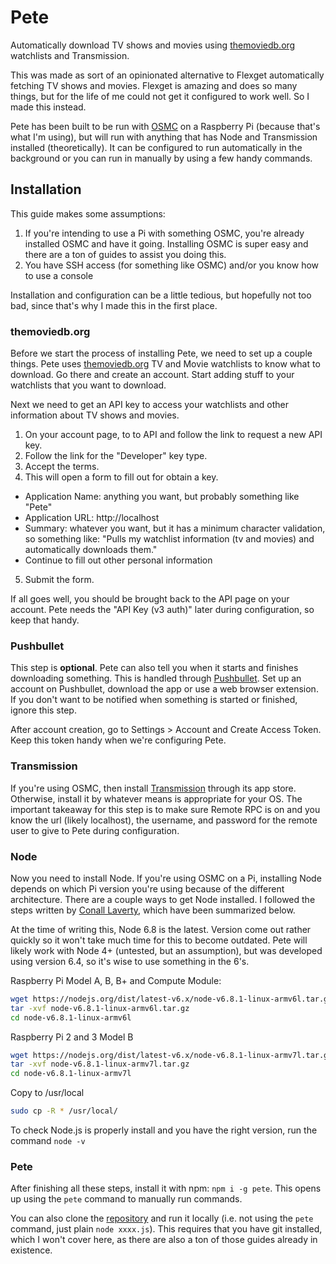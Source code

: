 # Pete

Automatically download TV shows and movies using [themoviedb.org](https://www.themoviedb.org/ "TMdb") watchlists and Transmission.

This was made as sort of an opinionated alternative to Flexget automatically fetching TV shows and movies. Flexget is amazing and does so many things, but for the life of me could not get it configured to work well. So I made this instead.

Pete has been built to be run with [OSMC](https://osmc.tv/) on a Raspberry Pi (because that's what I'm using), but will run with anything that has Node and Transmission installed (theoretically). It can be configured to run automatically in the background or you can run in manually by using a few handy commands.

## Installation

This guide makes some assumptions:
1. If you're intending to use a Pi with something OSMC, you're already installed OSMC and have it going. Installing OSMC is super easy and there are a ton of guides to assist you doing this.
2. You have SSH access (for something like OSMC) and/or you know how to use a console

Installation and configuration can be a little tedious, but hopefully not too bad, since that's why I made this in the first place.

### themoviedb.org

Before we start the process of installing Pete, we need to set up a couple things. Pete uses [themoviedb.org](https://www.themoviedb.org/ "TMdb") TV and Movie watchlists to know what to download. Go there and create an account. Start adding stuff to your watchlists that you want to download.

Next we need to get an API key to access your watchlists and other information about TV shows and movies.

1. On your account page, to to API and follow the link to request a new API key.
2. Follow the link for the "Developer" key type.
3. Accept the terms.
4. This will open a form to fill out for obtain a key.
  - Application Name: anything you want, but probably something like "Pete"
  - Application URL: http://localhost
  - Summary: whatever you want, but it has a minimum character validation, so something like: "Pulls my watchlist information (tv and movies) and automatically downloads them."
  - Continue to fill out other personal information
5. Submit the form.

If all goes well, you should be brought back to the API page on your account. Pete needs the "API Key (v3 auth)" later during configuration, so keep that handy.

### Pushbullet

This step is **optional**. Pete can also tell you when it starts and finishes downloading something. This is handled through [Pushbullet](https://www.pushbullet.com/). Set up an account on Pushbullet, download the app or use a web browser extension. If you don't want to be notified when something is started or finished, ignore this step.

After account creation, go to Settings > Account and Create Access Token. Keep this token handy when we're configuring Pete.

### Transmission

If you're using OSMC, then install [Transmission](https://transmissionbt.com/) through its app store. Otherwise, install it by whatever means is appropriate for your OS. The important takeaway for this step is to make sure Remote RPC is on and you know the url (likely localhost), the username, and password for the remote user to give to Pete during configuration.


### Node

Now you need to install Node. If you're using OSMC on a Pi, installing Node depends on which Pi version you're using because of the different architecture. There are a couple ways to get Node installed. I followed the steps written by [Conall Laverty](https://blog.wia.io/installing-node-js-v4-0-0-on-a-raspberry-pi), which have been summarized below.

At the time of writing this, Node 6.8 is the latest. Version come out rather quickly so it won't take much time for this to become outdated. Pete will likely work with Node 4+ (untested, but an assumption), but was developed using version 6.4, so it's wise to use something in the 6's.

Raspberry Pi Model A, B, B+ and Compute Module:
```bash
wget https://nodejs.org/dist/latest-v6.x/node-v6.8.1-linux-armv6l.tar.gz
tar -xvf node-v6.8.1-linux-armv6l.tar.gz
cd node-v6.8.1-linux-armv6l
```

Raspberry Pi 2 and 3 Model B
```bash
wget https://nodejs.org/dist/latest-v6.x/node-v6.8.1-linux-armv7l.tar.gz
tar -xvf node-v6.8.1-linux-armv7l.tar.gz
cd node-v6.8.1-linux-armv7l
```

Copy to /usr/local
```bash
sudo cp -R * /usr/local/
```

To check Node.js is properly install and you have the right version, run the command `node -v`

### Pete

After finishing all these steps, install it with npm: `npm i -g pete`. This opens up using the `pete` command to manually run commands.

You can also clone the [repository](https://github.com/grantholle/pete) and run it locally (i.e. not using the `pete` command, just plain `node xxxx.js`). This requires that you have git installed, which I won't cover here, as there are also a ton of those guides already in existence.
